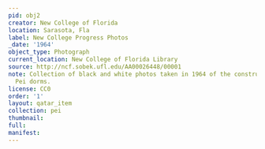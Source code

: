 ```yaml
---
pid: obj2
creator: New College of Florida
location: Sarasota, Fla
label: New College Progress Photos
_date: '1964'
object_type: Photograph
current_location: New College of Florida Library
source: http://ncf.sobek.ufl.edu/AA00026448/00001
note: Collection of black and white photos taken in 1964 of the construction of the
  Pei dorms.
license: CC0
order: '1'
layout: qatar_item
collection: pei
thumbnail: 
full: 
manifest: 
---
```

